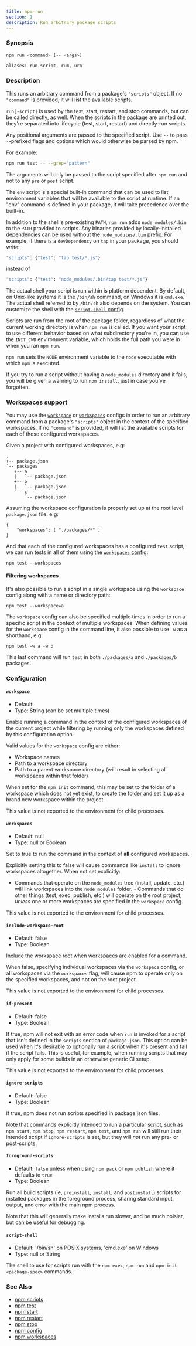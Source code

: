 ```yaml
---
title: npm-run
section: 1
description: Run arbitrary package scripts
---
```


### Synopsis

```bash
npm run <command> [-- <args>]

aliases: run-script, rum, urn
```

### Description

This runs an arbitrary command from a package's `"scripts"` object.
If no
`"command"` is provided, it will list the available scripts.

`run[-script]` is used by the test, start, restart, and stop commands, but can be called directly, as well.
When the scripts in the package are printed out, they're separated into lifecycle (test, start, restart) and directly-run scripts.

Any positional arguments are passed to the specified script.
Use `--` to pass `-`-prefixed flags and options which would otherwise be parsed by npm.

For example:

```bash
npm run test -- --grep="pattern"
```

The arguments will only be passed to the script specified after `npm run` and not to any `pre` or `post` script.

The `env` script is a special built-in command that can be used to list environment variables that will be available to the script at runtime.
If an "env" command is defined in your package, it will take precedence over the built-in.

In addition to the shell's pre-existing `PATH`, `npm run` adds `node_modules/.bin` to the `PATH` provided to scripts.
Any binaries provided by locally-installed dependencies can be used without the `node_modules/.bin` prefix.
For example, if there is a `devDependency` on `tap` in your package, you should write:

```bash
"scripts": {"test": "tap test/*.js"}
```

instead of

```bash
"scripts": {"test": "node_modules/.bin/tap test/*.js"}
```

The actual shell your script is run within is platform dependent.
By default, on Unix-like systems it is the `/bin/sh` command, on Windows it is `cmd.exe`.
The actual shell referred to by `/bin/sh` also depends on the system.
You can customize the shell with the [`script-shell` config](/using-npm/config#script-shell).

Scripts are run from the root of the package folder, regardless of what the current working directory is when `npm run` is called.
If you want your script to use different behavior based on what subdirectory you're in, you can use the `INIT_CWD` environment variable, which holds the full path you were in when you ran `npm run`.

`npm run` sets the `NODE` environment variable to the `node` executable with which `npm` is executed.

If you try to run a script without having a `node_modules` directory and it fails, you will be given a warning to run `npm install`, just in case you've forgotten.

### Workspaces support

You may use the [`workspace`](/using-npm/config#workspace) or [`workspaces`](/using-npm/config#workspaces) configs in order to run an arbitrary command from a package's `"scripts"` object in the context of the specified workspaces.
If no `"command"` is provided, it will list the available scripts for each of these configured workspaces.

Given a project with configured workspaces, e.g:

```
.
+-- package.json
`-- packages
   +-- a
   |   `-- package.json
   +-- b
   |   `-- package.json
   `-- c
       `-- package.json
```

Assuming the workspace configuration is properly set up at the root level `package.json` file.
e.g:

```
{
    "workspaces": [ "./packages/*" ]
}
```

And that each of the configured workspaces has a configured `test` script, we can run tests in all of them using the [`workspaces` config](/using-npm/config#workspaces):

```
npm test --workspaces
```

#### Filtering workspaces

It's also possible to run a script in a single workspace using the `workspace` config along with a name or directory path:

```
npm test --workspace=a
```

The `workspace` config can also be specified multiple times in order to run a specific script in the context of multiple workspaces.
When defining values for the `workspace` config in the command line, it also possible to use `-w` as a shorthand, e.g:

```
npm test -w a -w b
```

This last command will run `test` in both `./packages/a` and `./packages/b` packages.

### Configuration

#### `workspace`

* Default:
* Type: String (can be set multiple times)

Enable running a command in the context of the configured workspaces
of the current project while filtering by running only the workspaces
defined by this configuration option.

Valid values for the `workspace` config are either:

* Workspace names
* Path to a workspace directory
* Path to a parent workspace directory (will result in selecting all
  workspaces within that folder)

When set for the `npm init` command, this may be set to the folder of
a workspace which does not yet exist, to create the folder and set it
up as a brand new workspace within the project.

This value is not exported to the environment for child processes.

#### `workspaces`

* Default: null
* Type: null or Boolean

Set to true to run the command in the context of **all** configured
workspaces.

Explicitly setting this to false will cause commands like `install`
to ignore workspaces altogether. When not set explicitly:

- Commands that operate on the `node_modules` tree (install, update,
etc.) will link workspaces into the `node_modules` folder. - Commands
that do other things (test, exec, publish, etc.) will operate on the
root project, _unless_ one or more workspaces are specified in the
`workspace` config.

This value is not exported to the environment for child processes.

#### `include-workspace-root`

* Default: false
* Type: Boolean

Include the workspace root when workspaces are enabled for a command.

When false, specifying individual workspaces via the `workspace`
config, or all workspaces via the `workspaces` flag, will cause npm
to operate only on the specified workspaces, and not on the root
project.

This value is not exported to the environment for child processes.

#### `if-present`

* Default: false
* Type: Boolean

If true, npm will not exit with an error code when `run` is invoked
for a script that isn't defined in the `scripts` section of
`package.json`. This option can be used when it's desirable to
optionally run a script when it's present and fail if the script
fails. This is useful, for example, when running scripts that may
only apply for some builds in an otherwise generic CI setup.

This value is not exported to the environment for child processes.

#### `ignore-scripts`

* Default: false
* Type: Boolean

If true, npm does not run scripts specified in package.json files.

Note that commands explicitly intended to run a particular script,
such as `npm start`, `npm stop`, `npm restart`, `npm test`, and `npm
run` will still run their intended script if `ignore-scripts` is set,
but they will *not* run any pre- or post-scripts.



#### `foreground-scripts`

* Default: `false` unless when using `npm pack` or `npm publish` where
  it defaults to `true`
* Type: Boolean

Run all build scripts (ie, `preinstall`, `install`, and
`postinstall`) scripts for installed packages in the foreground
process, sharing standard input, output, and error with the main npm
process.

Note that this will generally make installs run slower, and be much
noisier, but can be useful for debugging.



#### `script-shell`

* Default: '/bin/sh' on POSIX systems, 'cmd.exe' on Windows
* Type: null or String

The shell to use for scripts run with the `npm exec`, `npm run` and
`npm init <package-spec>` commands.



### See Also

* [npm scripts](/using-npm/scripts)
* [npm test](/commands/npm-test)
* [npm start](/commands/npm-start)
* [npm restart](/commands/npm-restart)
* [npm stop](/commands/npm-stop)
* [npm config](/commands/npm-config)
* [npm workspaces](/using-npm/workspaces)
